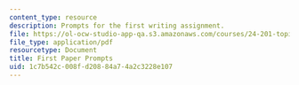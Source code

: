 ```yaml
---
content_type: resource
description: Prompts for the first writing assignment.
file: https://ol-ocw-studio-app-qa.s3.amazonaws.com/courses/24-201-topics-in-the-history-of-philosophy-justice-political-economy-spring-2016/1c7b542c008fd20884a74a2c3228e107_MIT24_201S16_First_Paper.pdf
file_type: application/pdf
resourcetype: Document
title: First Paper Prompts
uid: 1c7b542c-008f-d208-84a7-4a2c3228e107
---
```


